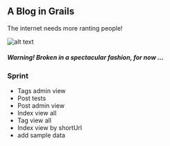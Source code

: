 ## A Blog in Grails

The internet needs more ranting people!

![alt text](https://s3-us-west-2.amazonaws.com/atronandbeyond.com/Animated+GIF-downsized.gif)

##### Warning! Broken in a spectacular fashion, for now ...

### Sprint

* Tags admin view
* Post tests
* Post admin view
* Index view all
* Tag view all
* Index view by shortUrl
* add sample data